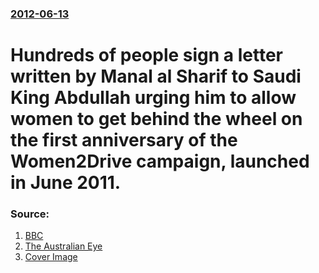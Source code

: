 ### [2012-06-13](/news/2012/06/13/index.md)

# Hundreds of people sign a letter written by Manal al Sharif to Saudi King Abdullah urging him to allow women to get behind the wheel on the first anniversary of the Women2Drive campaign, launched in June 2011. 




### Source:

1. [BBC](http://www.bbc.co.uk/news/world-middle-east-18422642)
2. [The Australian Eye](http://www.theaustralianeye.com/news/saudi-king-asked-to-lift-female-driving-ban-aoi35835720.html)
2. [Cover Image](http://ichef-1.bbci.co.uk/news/1024/media/images/60881000/jpg/_60881636_manal.jpg)
